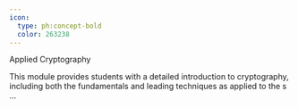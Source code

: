 ```yaml
---
icon:
  type: ph:concept-bold
  color: 263238
---
```

Applied Cryptography

This module provides students with a detailed introduction to cryptography, including both the fundamentals and leading techniques as applied to the s ... 
